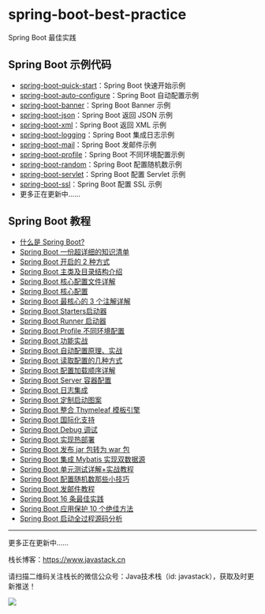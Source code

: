 # spring-boot-best-practice

Spring Boot 最佳实践

## Spring Boot 示例代码

- [spring-boot-quick-start](https://github.com/javastacks/spring-boot-best-practice/tree/master/spring-boot-quick-start)：Spring Boot 快速开始示例
- [spring-boot-auto-configure](https://github.com/javastacks/spring-boot-best-practice/tree/master/spring-boot-auto-configure)：Spring Boot 自动配置示例
- [spring-boot-banner](https://github.com/javastacks/spring-boot-best-practice/tree/master/spring-boot-banner)：Spring Boot Banner 示例
- [spring-boot-json](https://github.com/javastacks/spring-boot-best-practice/tree/master/spring-boot-json)：Spring Boot 返回 JSON 示例
- [spring-boot-xml](https://github.com/javastacks/spring-boot-best-practice/tree/master/spring-boot-xml)：Spring Boot 返回 XML 示例
- [spring-boot-logging](https://github.com/javastacks/spring-boot-best-practice/tree/master/spring-boot-logging)：Spring Boot 集成日志示例
- [spring-boot-mail](https://github.com/javastacks/spring-boot-best-practice/tree/master/spring-boot-mail)：Spring Boot 发邮件示例
- [spring-boot-profile](https://github.com/javastacks/spring-boot-best-practice/tree/master/spring-boot-profile)：Spring Boot 不同环境配置示例
- [spring-boot-random](https://github.com/javastacks/spring-boot-best-practice/tree/master/spring-boot-random)：Spring Boot 配置随机数示例
- [spring-boot-servlet](https://github.com/javastacks/spring-boot-best-practice/tree/master/spring-boot-servlet)：Spring Boot 配置 Servlet 示例
- [spring-boot-ssl](https://github.com/javastacks/spring-boot-best-practice/tree/master/spring-boot-ssl)：Spring Boot 配置 SSL 示例
- 更多正在更新中……

## Spring Boot 教程

- [什么是 Spring Boot?](https://mp.weixin.qq.com/s/jWLcPxTg9bH3D9_7qbYbfw)
- [Spring Boot 一份超详细的知识清单](https://mp.weixin.qq.com/s/1yxsCD3IxopIWYceA54Ayw)
- [Spring Boot 开启的 2 种方式](https://mp.weixin.qq.com/s/PYM_iV-u3dPMpP3MNz7Hig)
- [Spring Boot 主类及目录结构介绍](https://mp.weixin.qq.com/s/auJGrOFVGlH8uzdk9SIHPw)
- [Spring Boot 核心配置文件详解](https://mp.weixin.qq.com/s/BzXNfBzq-2TOCbiHG3xcsQ)
- [Spring Boot 核心配置](https://mp.weixin.qq.com/s/H144Kq4-A2Jlz1ijcQJURA)
- [Spring Boot 最核心的 3 个注解详解](https://mp.weixin.qq.com/s/kNvy_0jb4oJtYdaxryq5xg)
- [Spring Boot Starters启动器](https://mp.weixin.qq.com/s/9HJVGlplze5p0eBayvhFCA)
- [Spring Boot Runner 启动器](https://mp.weixin.qq.com/s/WeO2kJLV6LKez56T5GG35Q)
- [Spring Boot Profile 不同环境配置](https://mp.weixin.qq.com/s/K0kdQwoo2t5FDsTUJttSAA)
- [Spring Boot 功能实战](https://mp.weixin.qq.com/s/rrpXE8PnYdilsCQf2J3w9w)
- [Spring Boot 自动配置原理、实战](https://mp.weixin.qq.com/s/gs2zLSH6m9ijO0-pP2sr9Q)
- [Spring Boot 读取配置的几种方式](https://mp.weixin.qq.com/s/aen2PIh0ut-BSHad-Bw7hg)
- [Spring Boot 配置加载顺序详解](https://mp.weixin.qq.com/s/tFrRMM25LVE_2AG23lK5qQ)
- [Spring Boot Server 容器配置](https://mp.weixin.qq.com/s/aEghlvBHE9rpfsAjiq1Kfw)
- [Spring Boot 日志集成](https://mp.weixin.qq.com/s/OAyzUNIgBPkPVCy23gh-WA)
- [Spring Boot 定制启动图案](https://mp.weixin.qq.com/s/-Fy5A6LP1n2DMdPPsa5oVg)
- [Spring Boot 整合 Thymeleaf 模板引擎](https://mp.weixin.qq.com/s/zqyy_kmF0hkJrdhE-mjzlA)
- [Spring Boot 国际化支持](https://mp.weixin.qq.com/s/NSmxsn242T5pUaGp2ncvow)
- [Spring Boot Debug 调试](https://mp.weixin.qq.com/s/xLaxWFQw5ZLnR-z-5Zz2Rg)
- [Spring Boot 实现热部署](https://mp.weixin.qq.com/s/uv8jIztilO_QvGc7qGhSAA)
- [Spring Boot 发布 jar 包转为 war 包](https://mp.weixin.qq.com/s/RQAPIwQJ2jMmlcM76LJhSQ)
- [Spring Boot 集成 Mybatis 实现双数据源](https://mp.weixin.qq.com/s/nRTsbZRgT92ZcXQLkEzaSA)
- [Spring Boot 单元测试详解+实战教程](https://mp.weixin.qq.com/s/6vLJC-zPbwwlT7eXo3_Zww)
- [Spring Boot 配置随机数那些小技巧](https://mp.weixin.qq.com/s/UJRcejQaBVLIcblLD-fkMQ)
- [Spring Boot 发邮件教程](https://mp.weixin.qq.com/s/JclkM4weUxQrMMZi33GFSA)
- [Spring Boot 16 条最佳实践](https://mp.weixin.qq.com/s/2-MZ5KVlKMyxt6bWlDeW7Q)
- [Spring Boot 应用保护 10 个绝佳方法](https://mp.weixin.qq.com/s/HG4_StZyNCoWx02mUVCs1g)
- [Spring Boot 启动全过程源码分析](https://mp.weixin.qq.com/s/iMPXjuKRKT5lMZ4oVSp4Ww)

---

更多正在更新中……

栈长博客：https://www.javastack.cn

请扫描二维码关注栈长的微信公众号：Java技术栈（id: javastack），获取及时更新推送！

![](http://qianniu.javastack.cn/18-11-16/79719805.jpg)



